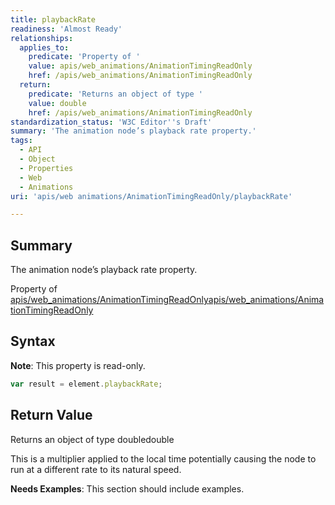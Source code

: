 ```yaml
---
title: playbackRate
readiness: 'Almost Ready'
relationships:
  applies_to:
    predicate: 'Property of '
    value: apis/web_animations/AnimationTimingReadOnly
    href: /apis/web_animations/AnimationTimingReadOnly
  return:
    predicate: 'Returns an object of type '
    value: double
    href: /apis/web_animations/AnimationTimingReadOnly
standardization_status: 'W3C Editor''s Draft'
summary: 'The animation node’s playback rate property.'
tags:
  - API
  - Object
  - Properties
  - Web
  - Animations
uri: 'apis/web animations/AnimationTimingReadOnly/playbackRate'

---
```

## Summary

The animation node’s playback rate property.

Property of [apis/web\_animations/AnimationTimingReadOnly](/apis/web_animations/AnimationTimingReadOnly)[apis/web\_animations/AnimationTimingReadOnly](/apis/web_animations/AnimationTimingReadOnly)

## Syntax

**Note**: This property is read-only.

``` js
var result = element.playbackRate;
```

## Return Value

Returns an object of type doubledouble

This is a multiplier applied to the local time potentially causing the node to run at a different rate to its natural speed.

**Needs Examples**: This section should include examples.


